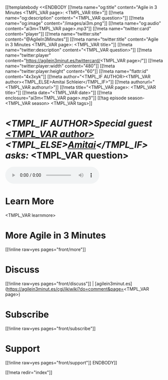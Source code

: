 [[!templatebody <<ENDBODY
[[!meta name="og:title" content="Agile in 3 Minutes <TMPL_VAR page>: <TMPL_VAR title>"]]
[[!meta name="og:description" content="<TMPL_VAR question>"]]
[[!meta name="og:image" content="/images/ai3m.png"]]
[[!meta name="og:audio" content="ai3m<TMPL_VAR page>.mp3"]]
[[!meta name="twitter:card" content="player"]]
[[!meta name="twitter:site" content="@AgileIn3Minutes"]]
[[!meta name="twitter:title" content="Agile in 3 Minutes <TMPL_VAR page>: <TMPL_VAR title>"]]
[[!meta name="twitter:description" content="<TMPL_VAR question>"]]
[[!meta name="twitter:player" content="https://agilein3minut.es/twittercard/<TMPL_VAR page>/"]]
[[!meta name="twitter:player:width" content="480"]]
[[!meta name="twitter:player:height" content="60"]]
[[!meta name="flattr:id" content="4x3xyk"]]
[[!meta author="<TMPL_IF AUTHOR><TMPL_VAR author><TMPL_ELSE>Amitai Schleier</TMPL_IF>"]]
[[!meta authorurl="<TMPL_VAR authorurl>"]]
[[!meta title="<TMPL_VAR page>: <TMPL_VAR title>"]]
[[!meta date="<TMPL_VAR date>"]]
[[!meta enclosure="ai3m<TMPL_VAR page>.mp3"]]
[[!tag episode season-<TMPL_VAR season> <TMPL_VAR tags>]]

# _<TMPL_IF AUTHOR>Special guest [<TMPL_VAR author>](<TMPL_VAR authorurl>)<TMPL_ELSE>[Amitai](<TMPL_VAR authorurl>)</TMPL_IF> asks:_ <TMPL_VAR question>

<div id="inlineaudio"><audio src="/ai3m<TMPL_VAR page>.mp3" preload="metadata" controls="controls"></audio></div>

# Learn More

<TMPL_VAR learnmore>

# More Agile in 3 Minutes

[[!inline raw=yes pages="front/more"]]

# Discuss

[[!inline raw=yes pages="front/discuss"]] | [agilein3minut.es](https://agilein3minut.es/cgi/ikiwiki?do=comment&page=<TMPL_VAR page>)

# Subscribe

[[!inline raw=yes pages="front/subscribe"]]

# Support

[[!inline raw=yes pages="front/support"]]
ENDBODY]]

[[!meta redir="index"]]
